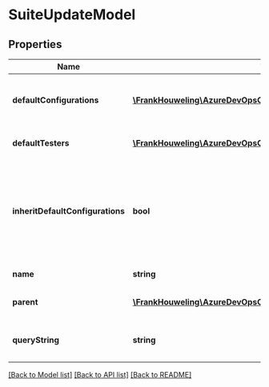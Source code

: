 # SuiteUpdateModel

## Properties
Name | Type | Description | Notes
------------ | ------------- | ------------- | -------------
**defaultConfigurations** | [**\FrankHouweling\AzureDevOpsClient\Test\Model\ShallowReference[]**](ShallowReference.md) | Shallow reference of default configurations for the suite. | [optional] 
**defaultTesters** | [**\FrankHouweling\AzureDevOpsClient\Test\Model\ShallowReference[]**](ShallowReference.md) | Shallow reference of test suite. | [optional] 
**inheritDefaultConfigurations** | **bool** | Specifies if the default configurations have to be inherited from the parent test suite in which the test suite is created. | [optional] 
**name** | **string** | Test suite name | [optional] 
**parent** | [**\FrankHouweling\AzureDevOpsClient\Test\Model\ShallowReference**](ShallowReference.md) | Shallow reference of the parent. | [optional] 
**queryString** | **string** | For query based suites, the new query string. | [optional] 

[[Back to Model list]](../README.md#documentation-for-models) [[Back to API list]](../README.md#documentation-for-api-endpoints) [[Back to README]](../README.md)



